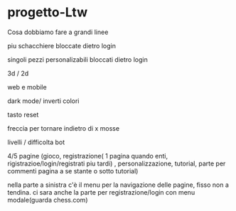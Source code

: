 # progetto-Ltw

Cosa dobbiamo fare a grandi linee

piu schacchiere bloccate dietro login

singoli pezzi personalizabili bloccati dietro login

3d / 2d

web e mobile

dark mode/ inverti colori

tasto reset

freccia per tornare indietro di x mosse

livelli / difficolta bot


4/5 pagine (gioco, registrazione( 1 pagina quando enti, rigistrazioe/login/registrati piu tardi) , personalizzazione, tutorial, parte per commenti pagina a se stante o sotto tutorial)

nella parte a sinistra c'è il menu per la navigazione delle pagine, fisso non a tendina. ci sara anche la parte per registrazione/login con menu modale(guarda chess.com)


